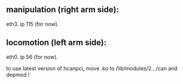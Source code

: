 ## manipulation (right arm side):
eth3. ip 115 (for now).

## locomotion (left arm side):
eth0. ip 56 (for now). 

to use latest version of hcanpci, move .ko to /lib/modules/2.../can and depmod !
